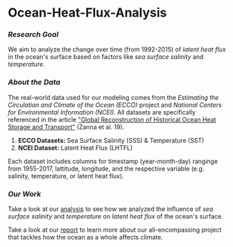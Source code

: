 # Ocean-Heat-Flux-Analysis

### *Research Goal*
We aim to analyze the change over time (from 1992-2015) of *latent heat flux* in the ocean's surface based on factors like *sea surface salinity* and *temperature*.

### *About the Data*
The real-world data used for our modeling comes from the *Estimating the Circulation and Climate of the Ocean (ECCO)* project and *National Centers for Environmental Information (NCEI)*. All datasets are specifically referenced in the article ["Global Reconstruction of Historical Ocean Heat Storage and Transport"](https://www.pnas.org/doi/full/10.1073/pnas.1808838115) (Zanna et al. 19).

1. **ECCO Datasets:** Sea Surface Salinity (SSS) & Temperature (SST)
2. **NCEI Dataset:** Latent Heat Flux (LHTFL)

Each dataset includes columns for timestamp (year-month-day) ranginge from 1955-2017, lattitude, longitude, and the respective variable (e.g. salinity, temperature, or latent heat flux). 

### *Our Work*
Take a look at our [analysis](HeatFlux_Analysis.ipynb) to see how we analyzed the influence of *sea surface salinity* and *temperature* on *latent heat flux* of the ocean's surface. 

Take a look at our [report](OceanClimate_Paper.pdf) to learn more about our all-encompassing project that tackles how the ocean as a whole affects climate.

